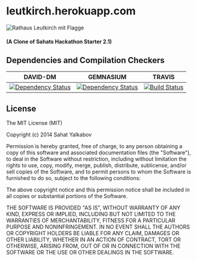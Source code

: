 leutkirch.herokuapp.com
=========

![Rathaus Leutkirch mit Flagge](https://fbcdn-sphotos-b-a.akamaihd.net/hphotos-ak-xpf1/t31.0-8/1397805_657082784322340_282515905_o.jpg)
#### (A Clone of Sahats Hackathon Starter 2.1)

## Dependencies and Compilation Checkers
DAVID-DM | GEMNASIUM | TRAVIS
--- | --- | ---
[![Dependency Status](https://david-dm.org/consolacao/LEUTKIRCH.IO.png?theme=shields.io)](https://david-dm.org/consolacao/LEUTKIRCH.IO) | [![Dependency Status](https://gemnasium.com/consolacao/LEUTKIRCH.IO.svg)](https://gemnasium.com/consolacao/LEUTKIRCH.IO) | [![Build Status](https://travis-ci.org/consolacao/LEUTKIRCH.IO.svg?branch=master)](https://travis-ci.org/consolacao/LEUTKIRCH.IO)


License
-------

The MIT License (MIT)

Copyright (c) 2014 Sahat Yalkabov

Permission is hereby granted, free of charge, to any person obtaining a copy of this software and associated documentation files (the "Software"), to deal in the Software without restriction, including without limitation the rights to use, copy, modify, merge, publish, distribute, sublicense, and/or sell copies of the Software, and to permit persons to whom the Software is furnished to do so, subject to the following conditions:

The above copyright notice and this permission notice shall be included in all copies or substantial portions of the Software.

THE SOFTWARE IS PROVIDED "AS IS", WITHOUT WARRANTY OF ANY KIND, EXPRESS OR IMPLIED, INCLUDING BUT NOT LIMITED TO THE WARRANTIES OF MERCHANTABILITY, FITNESS FOR A PARTICULAR PURPOSE AND NONINFRINGEMENT. IN NO EVENT SHALL THE AUTHORS OR COPYRIGHT HOLDERS BE LIABLE FOR ANY CLAIM, DAMAGES OR OTHER LIABILITY, WHETHER IN AN ACTION OF CONTRACT, TORT OR OTHERWISE, ARISING FROM, OUT OF OR IN CONNECTION WITH THE SOFTWARE OR THE USE OR OTHER DEALINGS IN THE SOFTWARE.
